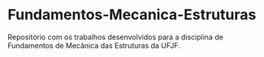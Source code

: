 # Fundamentos-Mecanica-Estruturas
Repositório com os trabalhos desenvolvidos para a disciplina de Fundamentos de Mecânica das Estruturas da UFJF.

